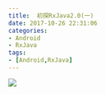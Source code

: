 ```yaml
---
title:  初探RxJava2.0(一)
date: 2017-10-26 22:31:06
categories:
- Android
- RxJava
tags:
- [Android,RxJava]
---
```


![](https://timgsa.baidu.com/timg?image&quality=80&size=b9999_10000&sec=1509042513047&di=565c6b19b7b369d25eb690e14771d73e&imgtype=0&src=http%3A%2F%2Fc.hiphotos.baidu.com%2Fimage%2Fpic%2Fitem%2Fc9fcc3cec3fdfc03e8419f78dd3f8794a4c22630.jpg)
